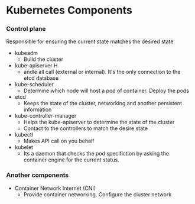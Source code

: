 # Kubernetes Components

### Control plane
Responsible for ensuring the current state matches the desired state

- kubeadm 
  - Build the cluster
- kube-apiserver H
  - andle all call (external or internal). It's the only connection to the etcd database
- kube-scheduler
  - Determine which node will host a pod of container. Deploy the pods
- etcd
  - Keeps the state of the cluster, networking and another persistent information
- kube-controller-manager
  - Helps the kube-apiserver to determine the state of the cluster
  - Contact to the controllers to match the desire state
- kubectl 
  - Makes API call on you behalf
- kubelet
  - Its a daemon that checks the pod specifiction by asking the container engine for the current status. 

### Another components
- Container Network Internet (CNI)
  - Provide container networking. Configure the cluster network